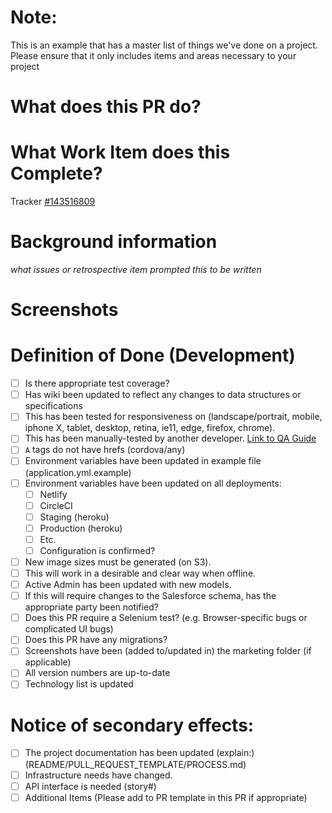 # Note:

This is an example that has a master list of things we've done on a project.  Please ensure that it only includes items and areas necessary to your project

# What does this PR do?

# What Work Item does this Complete?

Tracker [#143516809](https://www.pivotaltracker.com/story/show/143516809)

# Background information

*what issues or retrospective item prompted this to be written*

# Screenshots

# Definition of Done (Development)

- [ ] Is there appropriate test coverage?
- [ ] Has wiki been updated to reflect any changes to data structures or specifications
- [ ] This has been tested for responsiveness on (landscape/portrait, mobile, iphone X, tablet, desktop, retina, ie11, edge, firefox, chrome).
- [ ] This has been manually-tested by another developer.  [Link to QA Guide](#this-should-exist)
- [ ] `A` tags do not have hrefs (cordova/any)
- [ ] Environment variables have been updated in example file (application.yml.example)
- [ ] Environment variables have been updated on all deployments:
  - [ ] Netlify
  - [ ] CircleCI
  - [ ] Staging (heroku)
  - [ ] Production (heroku)
  - [ ] Etc.
  - [ ] Configuration is confirmed?
- [ ] New image sizes must be generated (on S3).
- [ ] This will work in a desirable and clear way when offline.
- [ ] Active Admin has been updated with new models.
- [ ] If this will require changes to the Salesforce schema, has the appropriate party been notified?
- [ ] Does this PR require a Selenium test? (e.g. Browser-specific bugs or complicated UI bugs)
- [ ] Does this PR have any migrations?
- [ ] Screenshots have been (added to/updated in) the marketing folder (if applicable)
- [ ] All version numbers are up-to-date
- [ ] Technology list is updated

# Notice of secondary effects:
- [ ] The project documentation has been updated (explain:)(README/PULL_REQUEST_TEMPLATE/PROCESS.md)
- [ ] Infrastructure needs have changed.
- [ ] API interface is needed (story#)
- [ ] Additional Items (Please add to PR template in this PR if appropriate)
